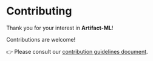 # Contributing

Thank you for your interest in **Artifact-ML**!  

Contributions are welcome!

👉 Please consult our [contribution guidelines document](https://artifact-ml.readthedocs.io/en/latest/Development/contributing).